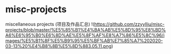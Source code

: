 # misc-projects
miscellaneous projects (项目及作品汇总)
!(https://github.com/zzyylliu/misc-projects/blob/master/%E5%85%B1%E4%BA%AB%E5%8D%95%E8%BD%A6%E6%95%B0%E6%8D%AE%E5%8F%AF%E8%A7%86%E5%8C%96/images/%E5%B1%8F%E5%B9%95%E5%BF%AB%E7%85%A7%202020-03-13%20%E4%B8%8B%E5%8D%883.05.11.png)
